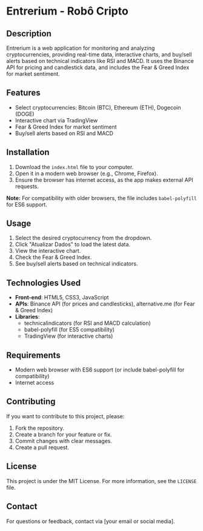 # Entrerium - Robô Cripto

## Description
Entrerium is a web application for monitoring and analyzing cryptocurrencies, providing real-time data, interactive charts, and buy/sell alerts based on technical indicators like RSI and MACD. It uses the Binance API for pricing and candlestick data, and includes the Fear & Greed Index for market sentiment.

## Features
- Select cryptocurrencies: Bitcoin (BTC), Ethereum (ETH), Dogecoin (DOGE)
- Interactive chart via TradingView
- Fear & Greed Index for market sentiment
- Buy/sell alerts based on RSI and MACD

## Installation
1. Download the `index.html` file to your computer.
2. Open it in a modern web browser (e.g., Chrome, Firefox).
3. Ensure the browser has internet access, as the app makes external API requests.

**Note:** For compatibility with older browsers, the file includes `babel-polyfill` for ES6 support.

## Usage
1. Select the desired cryptocurrency from the dropdown.
2. Click "Atualizar Dados" to load the latest data.
3. View the interactive chart.
4. Check the Fear & Greed Index.
5. See buy/sell alerts based on technical indicators.

## Technologies Used
- **Front-end**: HTML5, CSS3, JavaScript
- **APIs**: Binance API (for prices and candlesticks), alternative.me (for Fear & Greed Index)
- **Libraries**: 
  - technicalindicators (for RSI and MACD calculation)
  - babel-polyfill (for ES5 compatibility)
  - TradingView (for interactive charts)

## Requirements
- Modern web browser with ES6 support (or include babel-polyfill for compatibility)
- Internet access

## Contributing
If you want to contribute to this project, please:
1. Fork the repository.
2. Create a branch for your feature or fix.
3. Commit changes with clear messages.
4. Create a pull request.

## License
This project is under the MIT License. For more information, see the `LICENSE` file.

## Contact
For questions or feedback, contact via [your email or social media].
